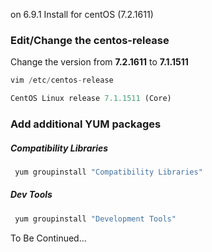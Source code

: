  on 6.9.1 Install for centOS (7.2.1611)
### Edit/Change the centos-release

Change the version from __7.2.1611__ to __7.1.1511__
```javascript
vim /etc/centos-release
```
```javascript
CentOS Linux release 7.1.1511 (Core)
```
### Add additional YUM packages
##### Compatibility Libraries
```javascript
 yum groupinstall "Compatibility Libraries"
 ```
 ##### Dev Tools
```javascript
 yum groupinstall "Development Tools"
 ```
To Be Continued...

